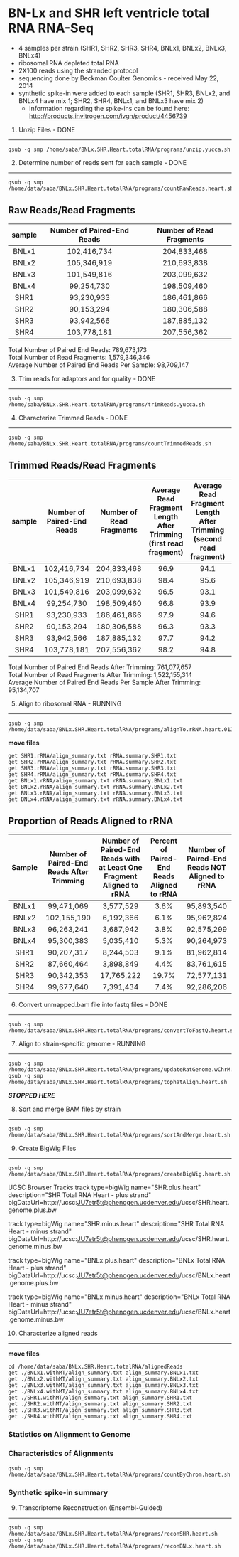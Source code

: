 BN-Lx and SHR left ventricle total RNA RNA-Seq
========================================================

* 4 samples per strain (SHR1, SHR2, SHR3, SHR4, BNLx1, BNLx2, BNLx3, BNLx4)
* ribosomal RNA depleted total RNA
* 2X100 reads using the stranded protocol
* sequencing done by Beckman Coulter Genomics - received May 22, 2014
* synthetic spike-in were added to each sample (SHR1, SHR3, BNLx2, and BNLx4 have mix 1; SHR2, SHR4, BNLx1, and BNLx3 have mix 2)
  * Information regarding the spike-ins can be found here: http://products.invitrogen.com/ivgn/product/4456739

1. Unzip Files - DONE
---------------
```
qsub -q smp /home/saba/BNLx.SHR.Heart.totalRNA/programs/unzip.yucca.sh
```

2. Determine number of reads sent for each sample - DONE
-------------------------------------------------
```
qsub -q smp /home/data/saba/BNLx.SHR.Heart.totalRNA/programs/countRawReads.heart.sh
```




Raw Reads/Read Fragments
---------------------------

| sample | Number of Paired-End Reads | Number of Read Fragments |
|:------:|:--------------------------:|:------------------------:|
| BNLx1  |        102,416,734         |       204,833,468        |
| BNLx2  |        105,346,919         |       210,693,838        |
| BNLx3  |        101,549,816         |       203,099,632        |
| BNLx4  |         99,254,730         |       198,509,460        |
|  SHR1  |         93,230,933         |       186,461,866        |
|  SHR2  |         90,153,294         |       180,306,588        |
|  SHR3  |         93,942,566         |       187,885,132        |
|  SHR4  |        103,778,181         |       207,556,362        |


Total Number of Paired End Reads: 789,673,173  
Total Number of Read Fragments:  1,579,346,346  
Average Number of Paired End Reads Per Sample: 98,709,147  

3. Trim reads for adaptors and for quality - DONE
---------------
```
qsub -q smp /home/saba/BNLx.SHR.Heart.totalRNA/programs/trimReads.yucca.sh
```

4. Characterize Trimmed Reads - DONE
---------------
```
qsub -q smp /home/saba/BNLx.SHR.Heart.totalRNA/programs/countTrimmedReads.sh
```




Trimmed Reads/Read Fragments
---------------------------

| sample | Number of Paired-End Reads | Number of Read Fragments | Average Read Fragment Length After Trimming (first read fragment) | Average Read Fragment Length After Trimming (second read fragment) | Number of Read Fragments After Trimming | Percent of Read Fragments That Remained After Trimming |
|:------:|:--------------------------:|:------------------------:|:-----------------------------------------------------------------:|:------------------------------------------------------------------:|:---------------------------------------:|:------------------------------------------------------:|
| BNLx1  |        102,416,734         |       204,833,468        |                               96.9                                |                                94.1                                |               198,942,138               |                         97.1%                          |
| BNLx2  |        105,346,919         |       210,693,838        |                               98.4                                |                                95.6                                |               204,310,380               |                         97.0%                          |
| BNLx3  |        101,549,816         |       203,099,632        |                               96.5                                |                                93.1                                |               192,526,482               |                         94.8%                          |
| BNLx4  |         99,254,730         |       198,509,460        |                               96.8                                |                                93.9                                |               190,600,766               |                         96.0%                          |
|  SHR1  |         93,230,933         |       186,461,866        |                               97.9                                |                                94.6                                |               180,414,634               |                         96.8%                          |
|  SHR2  |         90,153,294         |       180,306,588        |                               96.3                                |                                93.3                                |               175,320,928               |                         97.2%                          |
|  SHR3  |         93,942,566         |       187,885,132        |                               97.7                                |                                94.2                                |               180,684,706               |                         96.2%                          |
|  SHR4  |        103,778,181         |       207,556,362        |                               98.2                                |                                94.8                                |               199,355,280               |                         96.0%                          |


Total Number of Paired End Reads After Trimming: 761,077,657  
Total Number of Read Fragments After Trimming:  1,522,155,314  
Average Number of Paired End Reads Per Sample After Trimming: 95,134,707  


5. Align to ribosomal RNA - RUNNING
---------------------------
```
qsub -q smp /home/data/saba/BNLx.SHR.Heart.totalRNA/programs/alignTo.rRNA.heart.01Jul14.sh
```
**move files**
```
get SHR1.rRNA/align_summary.txt rRNA.summary.SHR1.txt
get SHR2.rRNA/align_summary.txt rRNA.summary.SHR2.txt
get SHR3.rRNA/align_summary.txt rRNA.summary.SHR3.txt
get SHR4.rRNA/align_summary.txt rRNA.summary.SHR4.txt
get BNLx1.rRNA/align_summary.txt rRNA.summary.BNLx1.txt
get BNLx2.rRNA/align_summary.txt rRNA.summary.BNLx2.txt
get BNLx3.rRNA/align_summary.txt rRNA.summary.BNLx3.txt
get BNLx4.rRNA/align_summary.txt rRNA.summary.BNLx4.txt
```

Proportion of Reads Aligned to rRNA
-----------------------------------



| Sample | Number of Paired-End Reads After Trimming | Number of Paired-End Reads with at Least One Fragment Aligned to rRNA | Percent of Paired-End Reads Aligned to rRNA | Number of Paired-End Reads NOT Aligned to rRNA |
|:------:|:-----------------------------------------:|:---------------------------------------------------------------------:|:-------------------------------------------:|:----------------------------------------------:|
| BNLx1  |                 99,471,069                |                               3,577,529                               |                    3.6%                     |                   95,893,540                   |
| BNLx2  |                102,155,190                |                               6,192,366                               |                    6.1%                     |                   95,962,824                   |
| BNLx3  |                 96,263,241                |                               3,687,942                               |                    3.8%                     |                   92,575,299                   |
| BNLx4  |                 95,300,383                |                               5,035,410                               |                    5.3%                     |                   90,264,973                   |
|  SHR1  |                 90,207,317                |                               8,244,503                               |                    9.1%                     |                   81,962,814                   |
|  SHR2  |                 87,660,464                |                               3,898,849                               |                    4.4%                     |                   83,761,615                   |
|  SHR3  |                 90,342,353                |                              17,765,222                               |                    19.7%                    |                   72,577,131                   |
|  SHR4  |                 99,677,640                |                               7,391,434                               |                    7.4%                     |                   92,286,206                   |


6.  Convert unmapped.bam file into fastq files - DONE
-----------------------------------------------
```
qsub -q smp /home/data/saba/BNLx.SHR.Heart.totalRNA/programs/convertToFastQ.heart.sh
```

7. Align to strain-specific genome - RUNNING
---------------
```
qsub -q smp /home/data/saba/BNLx.SHR.Heart.totalRNA/programs/updateRatGenome.wChrM.sh
qsub -q smp /home/data/saba/BNLx.SHR.Heart.totalRNA/programs/tophatAlign.heart.sh
```
***STOPPED HERE***


















8. Sort and merge BAM files by strain
---------------
```
qsub -q smp /home/data/saba/BNLx.SHR.Heart.totalRNA/programs/sortAndMerge.heart.sh
```

9. Create BigWig Files
---------------
```
qsub -q smp /home/data/saba/BNLx.SHR.Heart.totalRNA/programs/createBigWig.heart.sh
```

UCSC Browser Tracks
track type=bigWig name="SHR.plus.heart" description="SHR Total RNA Heart - plus strand" bigDataUrl=http://ucsc:JU7etr5t@phenogen.ucdenver.edu/ucsc/SHR.heart.genome.plus.bw

track type=bigWig name="SHR.minus.heart" description="SHR Total RNA Heart - minus strand" bigDataUrl=http://ucsc:JU7etr5t@phenogen.ucdenver.edu/ucsc/SHR.heart.genome.minus.bw

track type=bigWig name="BNLx.plus.heart" description="BNLx Total RNA Heart - plus strand" bigDataUrl=http://ucsc:JU7etr5t@phenogen.ucdenver.edu/ucsc/BNLx.heart.genome.plus.bw

track type=bigWig name="BNLx.minus.heart" description="BNLx Total RNA Heart - minus strand" bigDataUrl=http://ucsc:JU7etr5t@phenogen.ucdenver.edu/ucsc/BNLx.heart.genome.minus.bw




10. Characterize aligned reads
---------------

**move files**
```
cd /home/data/saba/BNLx.SHR.Heart.totalRNA/alignedReads
get ./BNLx1.withMT/align_summary.txt align_summary.BNLx1.txt
get ./BNLx2.withMT/align_summary.txt align_summary.BNLx2.txt
get ./BNLx3.withMT/align_summary.txt align_summary.BNLx3.txt
get ./BNLx4.withMT/align_summary.txt align_summary.BNLx4.txt
get ./SHR1.withMT/align_summary.txt align_summary.SHR1.txt
get ./SHR2.withMT/align_summary.txt align_summary.SHR2.txt
get ./SHR3.withMT/align_summary.txt align_summary.SHR3.txt
get ./SHR4.withMT/align_summary.txt align_summary.SHR4.txt
```




### Statistics on Alignment to Genome



### Characteristics of Alignments
```
qsub -q smp /home/data/saba/BNLx.SHR.Heart.totalRNA/programs/countByChrom.heart.sh
```




### Synthetic spike-in summary




9. Transcriptome Reconstruction (Ensembl-Guided)
---------------
```
qsub -q smp /home/data/saba/BNLx.SHR.Heart.totalRNA/programs/reconSHR.heart.sh
qsub -q smp /home/data/saba/BNLx.SHR.Heart.totalRNA/programs/reconBNLx.heart.sh
```


